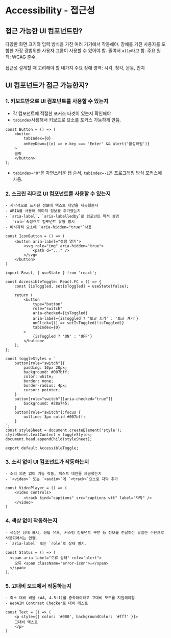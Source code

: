 # Accessibility - 접근성 
## 접근 가능한 UI 컴포넌트란?
다양한 화면 크기와 입력 방식을 가진 여러 기기에서 작동해야.
장애를 가진 사용자를 포함한 가장 광범위한 사용자 그룹이 사용할 수 있어야 함.
줄여서 `a11y`라고 함.
주요 원칙: WCAG 준수. 

접근성 설계할 때 고려해야 할 네가지 주요 장애 영역: 시각, 청각, 운동, 인지 


## UI 컴포넌트가 접근 가능한지?
### 1. 키보드만으로 UI 컴포넌트를 사용할 수 있는지
- 각 컴포넌트에 적절한 포커스 타겟이 있는지 확인해야 
- `tabindex`사용해서 키보드로 요소를 포커스 가능하게 만듬. 

```tsx
const Button = () => (
    <button
        tabIndex={0}
        onKeyDown={(e) => e.key === 'Enter' && alert('활성화됨')}
    >
    클릭
    </button>
);
```
- `tabindex="0"`은 자연스러운 탭 순서, `tabindex=-1`은 프로그래밍 방식 포커스에 사용. 

### 2. 스크린 리더로 UI 컴포넌트를 사용할 수 있는지 
    - 시각적으로 표시된 정보에 텍스트 대안을 제공했는지 
    - ARIA를 사용해 의미적 정보를 추가했는지
    - `aria-label`, `aria-labelledby`로 컴포넌트 목적 설명
    -  `role`속성으로 컴포넌트 유형 명시 
    - 비시각적 요소에 `aria-hidden="true"`사용 

```tsx
const IconButton = () => (
    <button aria-label="설정 열기">
        <svg role="img" aria-hidden="true">
            <path d="..." />
        </svg>
    </button>
)
```


```tsx
import React, { useState } from 'react';

const AccessibleToggle: React.FC = () => {
    const [isToggled, setIsToggled] = useState(false);

    return (
        <button
            type="button"
            role="switch"
            aria-checked={isToggled}
            aria-label={isToggled ? '토글 끄기' : '토글 켜기'}
            onClick={() => setIsToggled(!isToggled)}
            tabIndex={0}
        >
            {isToggled ? 'ON' : 'OFF'}
        </button>
    );
};

const toggleStyles = `
    button[role="switch"]{
        padding: 10px 20px; 
        background: #007bff;
        color: white; 
        border: none; 
        border-radius: 4px; 
        cursor: pointer; 
    }
    button[role="switch"][aria-checked="true"]{
        background: #28a745;
    }
    button[role="switch"]:focus { 
        outline: 3px solid #007bff; 
    }
`;
const styleSheet = document.createElement('style');
styleSheet.textContent = toggleStyles; 
document.head.appendChild(styleSheet);

export default AccessibleToggle; 
```

### 3. 소리 없이 UI 컴포넌트가 작동하는지
    - 소리 의존 없이 기능 작동, 텍스트 대안을 제공했는지 
    - `<video>` 또는 `<audio>`에 `<track>`요소로 자막 추가 

```tsx
const VideoPlayer = () => (
    <video controls>
        <track kind="captions" src="captions.vtt" label="자막" />
    </video>
)

```

### 4. 색상 없이 작동하는지
    - 색상은 상태 표시, 응답 유도, 커스텀 컴포넌트 구분 등 정보를 전달하는 유일한 수단으로 사용되어서는 안됌. 
    - `aria-label` 또는 `role`로 상태 명시. 

```tsx
const Status = () => (
  <span aria-label="오류 상태" role="alert">
    오류 <span className="error-icon">⚠️</span>
  </span>
);
```


### 5. 고대비 모드에서 작동하는지 
    - 최소 대비 비율 (AA, 4.5:1)를 충족해야하고 고대비 모드를 지원해야함.
    - WebAIM Contrast Checker로 대비 테스트 

```tsx
const Text = () => (
    <p style={{ color: '#000', backgroundColor: '#fff' }}>
    고대비 텍스트 
    </p>
)
```